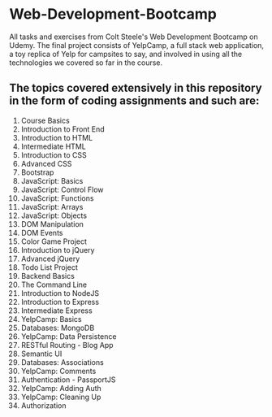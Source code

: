 # Web-Development-Bootcamp
All tasks and exercises from Colt Steele's Web Development Bootcamp on Udemy. The final project consists of YelpCamp, a full stack web application, a toy replica of Yelp for campsites to say, and involved in using all the technologies we covered so far in the course.

## The topics covered extensively in this repository in the form of coding assignments and such are:

1. Course Basics
2. Introduction to Front End 
3. Introduction to HTML
4. Intermediate HTML
5. Introduction to CSS
6. Advanced CSS
7. Bootstrap
8. JavaScript: Basics
9. JavaScript: Control Flow
10. JavaScript: Functions
11. JavaScript: Arrays
12. JavaScript: Objects
13. DOM Manipulation
14. DOM Events
15. Color Game Project
16. Introduction to jQuery
17. Advanced jQuery
18. Todo List Project
19. Backend Basics
20. The Command Line
21. Introduction to NodeJS
22. Introduction to Express
23. Intermediate Express
24. YelpCamp: Basics
25. Databases: MongoDB
26. YelpCamp: Data Persistence
27. RESTful Routing - Blog App
28. Semantic UI
29. Databases: Associations
30. YelpCamp: Comments
31. Authentication - PassportJS
32. YelpCamp: Adding Auth
33. YelpCamp: Cleaning Up
34. Authorization